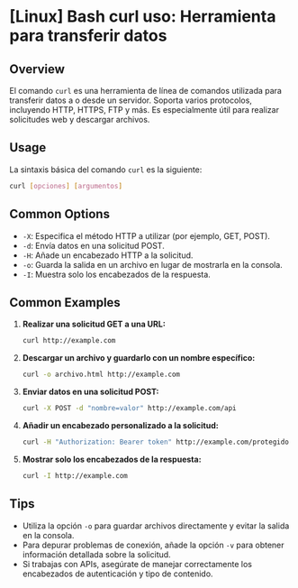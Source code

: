 # [Linux] Bash curl uso: Herramienta para transferir datos

## Overview
El comando `curl` es una herramienta de línea de comandos utilizada para transferir datos a o desde un servidor. Soporta varios protocolos, incluyendo HTTP, HTTPS, FTP y más. Es especialmente útil para realizar solicitudes web y descargar archivos.

## Usage
La sintaxis básica del comando `curl` es la siguiente:

```bash
curl [opciones] [argumentos]
```

## Common Options
- `-X`: Especifica el método HTTP a utilizar (por ejemplo, GET, POST).
- `-d`: Envía datos en una solicitud POST.
- `-H`: Añade un encabezado HTTP a la solicitud.
- `-o`: Guarda la salida en un archivo en lugar de mostrarla en la consola.
- `-I`: Muestra solo los encabezados de la respuesta.

## Common Examples
1. **Realizar una solicitud GET a una URL:**
   ```bash
   curl http://example.com
   ```

2. **Descargar un archivo y guardarlo con un nombre específico:**
   ```bash
   curl -o archivo.html http://example.com
   ```

3. **Enviar datos en una solicitud POST:**
   ```bash
   curl -X POST -d "nombre=valor" http://example.com/api
   ```

4. **Añadir un encabezado personalizado a la solicitud:**
   ```bash
   curl -H "Authorization: Bearer token" http://example.com/protegido
   ```

5. **Mostrar solo los encabezados de la respuesta:**
   ```bash
   curl -I http://example.com
   ```

## Tips
- Utiliza la opción `-o` para guardar archivos directamente y evitar la salida en la consola.
- Para depurar problemas de conexión, añade la opción `-v` para obtener información detallada sobre la solicitud.
- Si trabajas con APIs, asegúrate de manejar correctamente los encabezados de autenticación y tipo de contenido.